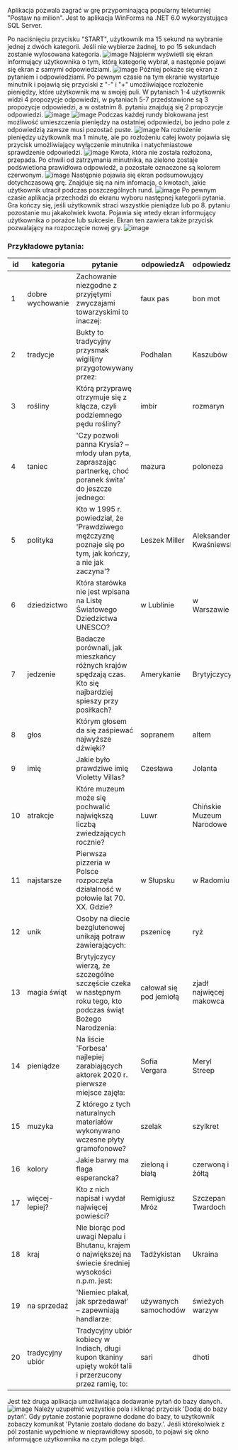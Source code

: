 Aplikacja pozwala zagrać w grę przypominającą popularny teleturniej "Postaw na milion". Jest to aplikacja WinForms na .NET 6.0 wykorzystująca SQL Server.

Po naciśnięciu przycisku "START", użytkownik ma 15 sekund na wybranie jednej z dwóch kategorii. Jeśli nie wybierze żadnej, 
to po 15 sekundach zostanie wylosowana kategoria.
![image](https://github.com/user-attachments/assets/a4de5c93-30aa-4579-a788-79ce5cacd10f)
Najpierw wyświetli się ekran informujący użytkownika o tym, którą kategorię wybrał, a następnie pojawi się ekran z samymi odpowiedziami.
![image](https://github.com/user-attachments/assets/048957f2-3e69-4980-ab84-b6eaa514b0b2)
Później pokaże się ekran z pytaniem i odpowiedziami. Po pewnym czasie na tym ekranie wystartuje minutnik i pojawią się przyciski z "-" i "+" umożliwiające rozłożenie pieniędzy, które użytkownik ma w swojej puli. W pytaniach 1-4 
użytkownik widzi 4 propozycje odpowiedzi, w pytaniach 5-7 przedstawione są 3 propozycje odpowiedzi, a w ostatnim 8. pytaniu znajdują się 2 propozycje odpowiedzi.
![image](https://github.com/user-attachments/assets/81eb01dc-d362-4b5f-b3ef-1f353fb552fe)
![image](https://github.com/user-attachments/assets/a6e95838-8875-4ce2-816d-4fc7c5e62d1e)
Podczas każdej rundy blokowana jest możliwość umieszczenia pieniędzy na ostatniej odpowiedzi, bo jedno pole z odpowiedzią zawsze musi pozostać puste. 
![image](https://github.com/user-attachments/assets/acf7c59a-0a51-4387-a449-acb6233ce77e)
Na rozłożenie pieniędzy użytkownik ma 1 minutę, ale po rozłożeniu całej kwoty pojawia się przycisk umożliwiający wyłączenie minutnika i natychmiastowe sprawdzenie odpowiedzi. 
![image](https://github.com/user-attachments/assets/eb18c366-64c2-41f1-b9a3-a70a1ee97b99)
Kwota, która nie została rozłożona, przepada. Po chwili od zatrzymania minutnika, na zielono zostaje podświetlona prawidłowa odpowiedź, a pozostałe oznaczone są kolorem czerwonym.
![image](https://github.com/user-attachments/assets/4c83398f-d948-4138-ab26-2ec586c7b75a)
Następnie pojawia się ekran podsumowujący dotychczasową grę. Znajduje się na nim infomacja, o kwotach, jakie użytkownik utracił podczas poszczególnych rund.
![image](https://github.com/user-attachments/assets/2457c2f5-bc6d-45a0-9d22-dedf1d2222a9)
Po pewnym czasie aplikacja przechodzi do ekranu wyboru następnej kategorii pytania. Gra kończy się, jeśli użytkownik straci wszystkie pieniądze lub po 8. pytaniu pozostanie mu jakakolwiek kwota. Pojawia się wtedy ekran informujący użytkownika o porażce lub sukcesie. Ekran ten zawiera także przycisk pozwalający na rozpoczęcie nowej gry.
![image](https://github.com/user-attachments/assets/91aad249-e282-4890-995f-f0adaae6d49a)

### Przykładowe pytania:

| id | kategoria | pytanie | odpowiedzA | odpowiedzB | odpowiedzC | odpowiedzD | czyWolne |
| --- | --- | --- | --- | --- | --- | --- | ---|
| 1  | dobre wychowanie | Zachowanie niezgodne z przyjętymi zwyczajami towarzyskimi to inaczej:                                         | faux pas                | bon mot                  | fondue                     |  chapeau bas                    | 0 |
| 2  | tradycje         | Bukty to tradycyjny przysmak wigilijny przygotowywany przez:                                                  | Podhalan                | Kaszubów                 | Kurpiów                    |  Ślązaków                       | 0 |
| 3  | rośliny          | Którą przyprawę otrzymuje się z kłącza, czyli podziemnego pędu rośliny?                                       | imbir                   | rozmaryn                 | cynamon                    |  szafran                        | 0 |
| 4  | taniec           | 'Czy pozwoli panna Krysia? – młody ułan pyta, zapraszając partnerkę, choć poranek świta' do jeszcze jednego:  | mazura                  | poloneza                 | walca                      |  tanga                          | 1 |
| 5  | polityka         | Kto w 1995 r. powiedział, że 'Prawdziwego mężczyznę poznaje się po tym, jak kończy, a nie jak zaczyna'?       | Leszek Miller           | Aleksander Kwaśniewski   | Marian Krzaklewski         |  Lech Wałęsa                    | 0 |
| 6  | dziedzictwo      | Która starówka nie jest wpisana na Listę Światowego Dziedzictwa UNESCO?                                       | w Lublinie              | w Warszawie              | w Toruniu                  |  w Zamościu                     | 0 |
| 7  | jedzenie         | Badacze porównali, jak mieszkańcy różnych krajów spędzają czas. Kto się najbardziej spieszy przy posiłkach?   | Amerykanie              | Brytyjczycy              | Francuzi                   |  Norwegowie                     | 1 |
| 8  | głos             | Którym głosem da się zaśpiewać najwyższe dźwięki?                                                             | sopranem                | altem                    | tenorem                    |  basem                          | 0 |
| 9  | imię             | Jakie było prawdziwe imię Violetty Villas?                                                                    | Czesława                | Jolanta                  | Stanisława                 |  Helena                         | 1 |
| 10 | atrakcje         | Które muzeum może się pochwalić największą liczbą zwiedzających rocznie?                                      | Luwr                    | Chińskie Muzeum Narodowe | Muzeum Brytyjskie          |  The Metropolitan Museum of Art | 0 |
| 11 | najstarsze       | Pierwsza pizzeria w Polsce rozpoczęła działalność w połowie lat 70. XX. Gdzie?                                | w Słupsku               | w Radomiu                | w Krakowie                 |  w Warszawie                    | 1 |
| 12 | unik             | Osoby na diecie bezglutenowej unikają potraw zawierających:                                                   | pszenicę                | ryż                      | kukurydzę                  |  proso                          | 0 |
| 13 | magia świąt      | Brytyjczycy wierzą, że szczególne szczęście czeka w następnym roku tego, kto podczas świąt Bożego Narodzenia: | całował się pod jemiołą | zjadł najwięcej makowca  | zobaczył pierwszą gwiazdkę |  upuścił widelec                | 0 |
| 14 | pieniądze        | Na liście 'Forbesa' najlepiej zarabiających aktorek 2020 r. pierwsze miejsce zajęła:                          | Sofia Vergara           | Meryl Streep             | Angelina Jolie             |  Gal Gadot                      | 1 |
| 15 | muzyka           | Z którego z tych naturalnych materiałów wykonywano wczesne płyty gramofonowe?                                 | szelak                  | szylkret                 | heban                      |  kość słoniowa                  | 0 |
| 16 | kolory           | Jakie barwy ma flaga esperancka?                                                                              | zieloną i białą         | czerwoną i żółtą         | niebieską i białą          |  niebieską i żółtą              | 0 |
| 17 | więcej-lepiej?   | Kto z nich napisał i wydał najwięcej powieści?                                                                | Remigiusz Mróz          | Szczepan Twardoch        | Katarzyna Grochola         |  Wojciech Chmielarz             | 1 |
| 18 | kraj             | Nie biorąc pod uwagi Nepalu i Bhutanu, krajem o największej na świecie średniej wysokości n.p.m. jest:        | Tadżykistan             | Ukraina                  | Kirgistan                  |  Boliwia                        | 0 |
| 19 | na sprzedaż      | 'Niemiec płakał, jak sprzedawał' – zapewniają handlarze:                                                      | używanych samochodów    | świeżych warzyw          | akcji i obligacji          |  dzieł sztuki                   | 0 |
| 20 | tradycyjny ubiór | Tradycyjny ubiór kobiecy w Indiach, długi kupon tkaniny upięty wokół talii i przerzucony przez ramię, to:     | sari                    | dhoti                    | pareo                      |  sarong                         | 0 |


Jest też druga aplikacja umożliwiająca dodawanie pytań do bazy danych. 
![image](https://github.com/user-attachments/assets/38cbc04e-3ff3-4920-8b40-70cd52c1f1e6)
Należy uzupełnić wszystkie pola i kliknąć przycisk 'Dodaj do bazy pytań'. Gdy pytanie zostanie poprawne dodane do bazy, to użytkownik zobaczy komunikat 'Pytanie zostało dodane do bazy.'. Jeśli którekolwiek z pól zostanie wypełnione w nieprawidłowy sposób, to pojawi się okno informujące użytkownika na czym polega błąd.
